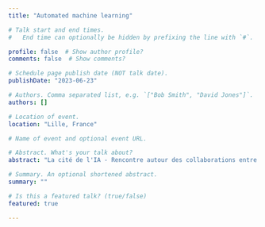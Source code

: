 ```yaml
---
title: "Automated machine learning"

# Talk start and end times.
#   End time can optionally be hidden by prefixing the line with `#`.

profile: false  # Show author profile?
comments: false  # Show comments?

# Schedule page publish date (NOT talk date).
publishDate: "2023-06-23"

# Authors. Comma separated list, e.g. `["Bob Smith", "David Jones"]`.
authors: []

# Location of event.
location: "Lille, France"

# Name of event and optional event URL.

# Abstract. What's your talk about?
abstract: "La cité de l'IA - Rencontre autour des collaborations entre la Recherche et les entreprises"

# Summary. An optional shortened abstract.
summary: ""

# Is this a featured talk? (true/false)
featured: true

---
```



